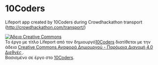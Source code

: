 # 10Coders

Lifeport app created by 10Coders during Crowdhackathon transport (http://crowdhackathon.com/transport/)



<a rel="license" href="http://creativecommons.org/licenses/by-sa/4.0/"><img alt="Άδεια Creative Commons" style="border-width:0" src="https://i.creativecommons.org/l/by-sa/4.0/88x31.png" /></a><br />Το έργο με τίτλο <span xmlns:dct="http://purl.org/dc/terms/" href="http://purl.org/dc/dcmitype/InteractiveResource" property="dct:title" rel="dct:type">Lifeport</span> από τον δημιουργό<a xmlns:cc="http://creativecommons.org/ns#" href="http://crowdhackathon.com/transport/" property="cc:attributionName" rel="cc:attributionURL">10Coders</a> διατίθεται με την άδεια <a rel="license" href="http://creativecommons.org/licenses/by-sa/4.0/">Creative Commons Αναφορά Δημιουργού - Παρόμοια Διανομή 4.0 Διεθνές </a>.<br />Βασισμένο σε έργο στο <a xmlns:dct="http://purl.org/dc/terms/" href="10Coders" rel="dct:source">10Coders</a>.
